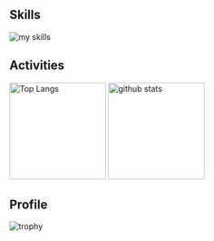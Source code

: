 ## Skills

<img alt="my skills" src="https://skillicons.dev/icons?theme=dark&perline=7&i=python,cpp,c,go,docker,cmake,html,css" />

## Activities

<div align="left"> 
  <img alt="Top Langs" height="170px" src="https://github-readme-stats.vercel.app/api?username=upnt&theme=dracula&layout=compact" />
  <img alt="github stats" height="170px" src="https://github-readme-stats.vercel.app/api/top-langs/?username=upnt&theme=dracula&layout=compact" />
</div>

## Profile
<img alt="trophy" src="https://github-profile-trophy.vercel.app/?username=upnt&theme=onedark" />
